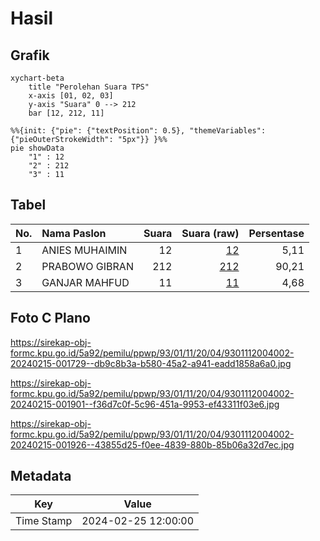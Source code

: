# Hasil

## Grafik

```mermaid
xychart-beta
    title "Perolehan Suara TPS"
    x-axis [01, 02, 03]
    y-axis "Suara" 0 --> 212
    bar [12, 212, 11]
```

```mermaid
%%{init: {"pie": {"textPosition": 0.5}, "themeVariables": {"pieOuterStrokeWidth": "5px"}} }%%
pie showData
    "1" : 12
    "2" : 212
    "3" : 11
```

## Tabel

| No. | Nama Paslon    | Suara | Suara (raw) | Persentase |
|:--- |:-------------- | -----:| -----------:| ----------:|
| 1   | ANIES MUHAIMIN | 12    | [12][p-1]   | 5,11       |
| 2   | PRABOWO GIBRAN | 212   | [212][p-2]  | 90,21      |
| 3   | GANJAR MAHFUD  | 11    | [11][p-3]   | 4,68       |


[p-1]: https://github.com/gigit-pemilu/pemilu-2024-93-papua-selatan/blob/main/pilpres/hitung-suara/sub/93-papua-selatan/sub/01-merauke/sub/11-kurik/sub/2004-sumber-rejeki/sub/002-tps/sub/paslon-1.txt
[p-2]: https://github.com/gigit-pemilu/pemilu-2024-93-papua-selatan/blob/main/pilpres/hitung-suara/sub/93-papua-selatan/sub/01-merauke/sub/11-kurik/sub/2004-sumber-rejeki/sub/002-tps/sub/paslon-2.txt
[p-3]: https://github.com/gigit-pemilu/pemilu-2024-93-papua-selatan/blob/main/pilpres/hitung-suara/sub/93-papua-selatan/sub/01-merauke/sub/11-kurik/sub/2004-sumber-rejeki/sub/002-tps/sub/paslon-3.txt

## Foto C Plano

https://sirekap-obj-formc.kpu.go.id/5a92/pemilu/ppwp/93/01/11/20/04/9301112004002-20240215-001729--db9c8b3a-b580-45a2-a941-eadd1858a6a0.jpg

https://sirekap-obj-formc.kpu.go.id/5a92/pemilu/ppwp/93/01/11/20/04/9301112004002-20240215-001901--f36d7c0f-5c96-451a-9953-ef43311f03e6.jpg

https://sirekap-obj-formc.kpu.go.id/5a92/pemilu/ppwp/93/01/11/20/04/9301112004002-20240215-001926--43855d25-f0ee-4839-880b-85b06a32d7ec.jpg


## Metadata

| Key        | Value               |
| ---------- | ------------------- |
| Time Stamp | 2024-02-25 12:00:00 |



